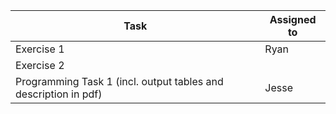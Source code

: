 | Task                                                                     | Assigned to |
|--------------------------------------------------------------------------|-------------|
| Exercise 1                                                               |      Ryan   |
| Exercise 2                                                               |             |
| Programming Task 1 (incl. output tables and description in pdf)          |      Jesse  | 
